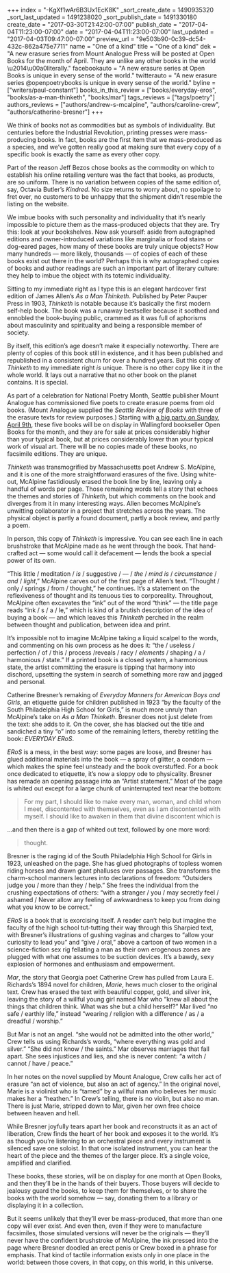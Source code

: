 +++
index = "-KgXf1wAr6B3Ux1EcK8K"
_sort_create_date = 1490935320
_sort_last_updated = 1491238020
_sort_publish_date = 1491330180
create_date = "2017-03-30T21:42:00-07:00"
publish_date = "2017-04-04T11:23:00-07:00"
date = "2017-04-04T11:23:00-07:00"
last_updated = "2017-04-03T09:47:00-07:00"
preview_url = "9e503b90-0c39-dc54-432c-862a475e7711"
name = "One of a kind"
title = "One of a kind"
dek = "A new erasure series from Mount Analogue Press will be posted at Open Books for the month of April. They are unlike any other books in the world \u2014\u00a0literally."
facebookauto = "A new erasure series at Open Books is unique in every sense of the world."
twitterauto = "A new erasure series @openpoetrybooks is unique in every sense of the world."
byline = ["writers/paul-constant"]
books_in_this_review = ["books/everyday-eros", "books/as-a-man-thinketh", "books/mar"]
tags_reviews = ["tags/poetry"]
authors_reviews = ["authors/andrew-s-mcalpine", "authors/caroline-crew", "authors/catherine-bresner"]
+++

We think of books not as commodities but as symbols of individuality. But centuries before the Industrial Revolution, printing presses were mass-producing books. In fact, books are the first item that we mass-produced as a species, and we’ve gotten really good at making sure that every copy of a specific book is exactly the same as every other copy.

Part of the reason Jeff Bezos chose books as the commodity on which to establish his online retailing venture was the fact that books, as products, are so uniform. There is no variation between copies of the same edition of, say, Octavia Butler’s *Kindred*. No size returns to worry about, no spoilage to fret over, no customers to be unhappy that the shipment didn’t resemble the listing on the website. 

We imbue books with such personality and individuality that it’s nearly impossible to picture them as the mass-produced objects that they are. Try this: look at your bookshelves. Now ask yourself: aside from autographed editions and owner-introduced variations like marginalia or food stains or dog-eared pages, how many of these books are truly unique objects? How many hundreds — more likely, thousands — of copies of each of these books exist out there in the world? Perhaps this is why autographed copies of books and author readings are such an important part of literary culture: they help to imbue the object with its totemic individuality. 

<div class="break"></div>

Sitting to my immediate right as I type this is an elegant hardcover first edition of James Allen’s *As a Man Thinketh*. Published by Peter Pauper Press in 1903, *Thinketh* is notable because it’s basically the first modern self-help book. The book was a runaway bestseller because it soothed and ennobled the book-buying public, crammed as it was full of aphorisms about masculinity and spirituality and being a responsible member of society.

By itself, this edition’s age doesn’t make it especially noteworthy. There are plenty of copies of this book still in existence, and it has been published and republished in a consistent churn for over a hundred years. But this copy of *Thinketh* to my immediate right *is* unique. There is no other copy like it in the whole world. It lays out a narrative that no other book on the planet contains. It is special.

As part of a celebration for National Poetry Month, Seattle publisher Mount Analogue has commissioned five poets to create erasure poems from old books. (Mount Analogue supplied the *Seattle Review of Books* with three of the erasure texts for review purposes.) Starting with [a big party on Sunday, April 9th](https://www.facebook.com/events/275734829534652/), these five books will be on display in Wallingford bookseller Open Books for the month, and they are for sale at prices considerably higher than your typical book, but at prices considerably lower than your typical work of visual art. There will be no copies made of these books, no facsimile editions. They are unique. 

*Thinketh* was transmogrified by Massachusetts poet Andrew S. McAlpine, and it is one of the more straightforward erasures of the five. Using white-out, McAlpine fastidiously erased the book line by line, leaving only a handful of words per page. Those remaining words tell a story that echoes the themes and stories of *Thinketh*, but which comments on the book and diverges from it in many interesting ways. Allen becomes McAlpine’s unwitting collaborator in a project that stretches across the years. The physical object is partly a found document, partly a book review, and partly a poem.

In person, this copy of *Thinketh* is impressive. You can see each line in each brushstroke that McAlpine made as he went through the book. That hand-crafted act — some would call it defacement — lends the book a special power of its own. 

“This little / meditation / *is* / suggestive / — / *the* / *mind is* / *circumstance* / *and* / *light*,” McAlpine carves out of the first page of Allen’s text. “Thought / only / springs / from / thought,” he continues. It’s a statement on the reflexiveness of thought and its tenuous ties to corporeality. Throughout, McAlpine often excavates the “ink” out of the word “think” — the title page reads “ink / s / a / le,” which is kind of a brutish description of the idea of buying a book — and which leaves this *Thinketh* perched in the realm between thought and publication, between idea and print.

It’s impossible not to imagine McAlpine taking a liquid scalpel to the words, and commenting on his own process as he does it: “the / useless / perfection / of / this / process /reveals / racy / *elements* / shaping / a / harmonious / state.” If a printed book is a closed system, a harmonious state, the artist committing the erasure is tipping that harmony into dischord, upsetting the system in search of something more raw and jagged and personal.

<div class="break"></div>

Catherine Bresner’s remaking of *Everyday Manners for American Boys and Girls*, an etiquette guide for children published in 1923 “by the faculty of the South Philadelphia High School for Girls,” is much more unruly than McAlpine’s take on *As a Man Thinketh*. Bresner does not just delete from the text: she adds to it. On the cover, she has blacked out the title and sandiched a tiny “o” into some of the remaining letters, thereby retitling the book: *EVERYDAY ERoS*.

*ERoS* is a mess, in the best way: some pages are loose, and Bresner has glued additional materials into the book — a spray of glitter, a condom — which makes the spine feel unsteady and the book overstuffed. For a book once dedicated to etiquette, it’s now a sloppy ode to physicality. Bresner has remade an opening passage into an “Artist statement.” Most of the page is whited out except for a large chunk of uninterrupted text near the bottom:

<blockquote>For my part, I should like to make every man, woman, and child whom I meet, discontented with themselves, even as I am discontented with myself. I should like to awaken in them that divine discontent which is</blockquote>

…and then there is a gap of whited out text, followed by one more word:

<blockquote>thought.</blockquote>

Bresner is the raging id of the South Philadelphia High School for Girls in 1923, unleashed on the page. She has glued photographs of topless women riding horses and drawn giant phalluses over passages. She transforms the charm-school manners lectures into declarations of freedom: “Outsiders judge you / more than they / help.” She frees the individual from the crushing expectations of others: “with a stranger / you / may secretly feel / ashamed / Never allow any feeling of awkwardness to keep you from doing what you know to be correct.”

*ERoS* is a book that is exorcising itself. A reader can’t help but imagine the faculty of the high school tut-tutting their way through this Sharpied text, with Bresner’s illustrations of gushing vaginas and charges to “allow your curiosity to lead you” and “give / oral,” above a cartoon of two women in a science-fiction sex rig fellating a man as their own erogenous zones are plugged with what one assumes to be suction devices. It’s a bawdy, sexy explosion of hormones and enthusiasm and empowerment.

<div class="break"></div>

*Mar*, the story that Georgia poet Catherine Crew has pulled from Laura E. Richards’s 1894 novel for children, *Marie*, hews much closer to the original text. Crew has erased the text with beautiful copper, gold, and silver ink, leaving the story of a willful young girl named Mar who “knew all about the things that children think. What was she but a child herself?” Mar lived “no safe / earthly life,” instead “wearing / religion with a difference / as / a dreadful / worship.” 

But Mar is not an angel. “she would not be admitted into the other world,” Crew tells us using Richards’s words, “where everything was gold and silver.” “She did not know / the saints.” Mar observes marriages that fall apart. She sees injustices and lies, and she is never content: “a witch / cannot / have / peace.” 

In her notes on the novel supplied by Mount Analogue, Crew calls her act of erasure “an act of violence, but also an act of agency.” In the original novel, Marie is a violinist who is “tamed” by a willful man who believes her music makes her a “heathen.” In Crew’s telling, there is no violin, but also no man. There is just Marie, stripped down to Mar, given her own free choice between heaven and hell.

While Bresner joyfully tears apart her book and reconstructs it as an act of liberation, Crew finds the heart of her book and exposes it to the world. It’s as though you’re listening to an orchestral piece and every instrument is silenced save one soloist. In that one isolated instrument, you can hear the heart of the piece and the themes of the larger piece. It’s a single voice, amplified and clarified.

<div class="break"></div>
These books, these stories, will be on display for one month at Open Books, and then they’ll be in the hands of their buyers. Those buyers will decide to jealousy guard the books, to keep them for themselves, or to share the books with the world somehow — say, donating them to a library or displaying it in a collection. 

But it seems unlikely that they’ll ever be mass-produced, that more than one copy will ever exist. And even then, even if they were to manufacture facsimiles, those simulated versions will never be the originals — they’ll never have the confident brushstroke of McAlpine, the ink pressed into the page where Bresner doodled an erect penis or Crew boxed in a phrase for emphasis. That kind of tactile information exists only in one place in the world: between those covers, in that copy, on this world, in this universe.

